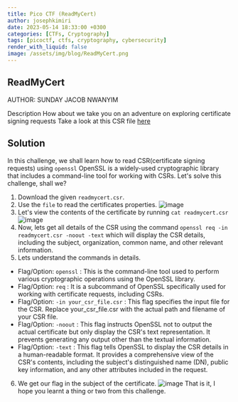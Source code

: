```yaml
---
title: Pico CTF (ReadMyCert)
author: josephkimiri
date: 2023-05-14 18:33:00 +0300
categories: [CTFs, Cryptography]
tags: [picoctf, ctfs, cryptography, cybersecurity]
render_with_liquid: false
image: /assets/img/blog/ReadMyCert.png
---
```


## ReadMyCert

AUTHOR: SUNDAY JACOB NWANYIM

Description
How about we take you on an adventure on exploring certificate signing requests
Take a look at this CSR file [here](https://artifacts.picoctf.net/c/422/readmycert.csr)

## Solution

In this challenge, we shall learn how to read CSR(certificate signing requests) using `openssl`
OpenSSL is a widely-used cryptographic library that includes a command-line tool for working with CSRs.
Let's solve this challenge, shall we?
1. Download the given `readmycert.csr`. 
2. Use the `file` to read the certificates properties.
![image](https://user-images.githubusercontent.com/98275198/238194166-eeef8f47-cdde-4d50-9f01-8d64c68a162d.png)
3. Let's view the contents of the certificate by running `cat readmycert.csr`
![image](https://user-images.githubusercontent.com/98275198/238194243-944fbb77-e5e0-47e4-92e1-adf230112f20.png)
4. Now, lets get all details of the CSR using the command `openssl req -in readmycert.csr -noout -text` which will display the CSR details, including the subject, organization, common name, and other relevant information.
5. Lets understand the commands in details.
  - Flag/Option: `openssl`
    : This is the command-line tool used to perform various cryptographic operations using the OpenSSL library.
  - Flag/Option: `req`
    : It is a subcommand of OpenSSL specifically used for working with certificate requests, including CSRs.
  - Flag/Option: `-in your_csr_file.csr`
    : This flag specifies the input file for the CSR. Replace your_csr_file.csr with the actual path and filename of your CSR file.
  - Flag/Option: `-noout`
    : This flag instructs OpenSSL not to output the actual certificate but only display the CSR's text representation. It prevents generating any output other than the textual information.
  - Flag/Option: `-text`
    : This flag tells OpenSSL to display the CSR details in a human-readable format. It provides a comprehensive view of the CSR's contents, including the subject's distinguished name (DN), public key information, and any other attributes included in the request.
6. We get our flag in the subject of the certificate.
![image](https://user-images.githubusercontent.com/98275198/238194704-d37bcdde-2d83-45d8-8066-d7b9543edba8.png)
That is it, I hope you learnt a thing or two from this challenge.